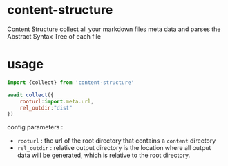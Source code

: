 # content-structure
Content Structure collect all your markdown files meta data and parses the Abstract Syntax Tree of each file

# usage
```javascript
import {collect} from 'content-structure'

await collect({
    rooturl:import.meta.url,
    rel_outdir:"dist"
})
```
config parameters :
* `rooturl` : the url of the root directory that contains a `content` directory
* `rel_outdir` : relative output directory is the location where all output data will be generated, which is relative to the root directory.

